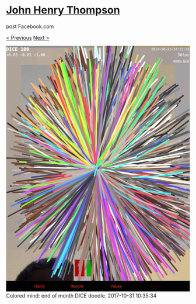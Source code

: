 # [John Henry Thompson](../README.md)
post Facebook.com

[< Previous](2017-10-31-1.md) [Next >](2017-10-31-3.md)

[![](../media/2017-10-31/Timeline-Photos-Colored-mind-end-of-month-DICE-doodle-1.jpg)](../README.md)
Colored mind: end of month DICE doodle.
2017-10-31 10:35:34